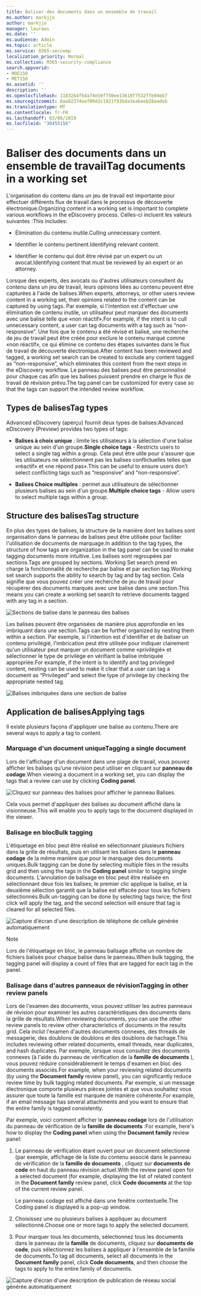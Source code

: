 ```yaml
---
title: Baliser des documents dans un ensemble de travail
ms.author: markjjo
author: markjjo
manager: laurawi
ms.date: ''
ms.audience: Admin
ms.topic: article
ms.service: O365-seccomp
localization_priority: Normal
ms.collection: M365-security-compliance
search.appverid:
- MOE150
- MET150
ms.assetid: ''
description: ''
ms.openlocfilehash: 1183264f64a74e50f750ee13618f7532ffe04eb7
ms.sourcegitcommit: 6aa82374eef09d2c1921f93bda3eabeeb28aadeb
ms.translationtype: MT
ms.contentlocale: fr-FR
ms.lasthandoff: 03/06/2019
ms.locfileid: "30455156"
---
```

# <a name="tag-documents-in-a-working-set"></a><span data-ttu-id="bde6e-102">Baliser des documents dans un ensemble de travail</span><span class="sxs-lookup"><span data-stu-id="bde6e-102">Tag documents in a working set</span></span>

<span data-ttu-id="bde6e-103">L'organisation du contenu dans un jeu de travail est importante pour effectuer différents flux de travail dans le processus de découverte électronique.</span><span class="sxs-lookup"><span data-stu-id="bde6e-103">Organizing content in a working set is important to complete various workflows in the eDiscovery process.</span></span> <span data-ttu-id="bde6e-104">Celles-ci incluent les valeurs suivantes :</span><span class="sxs-lookup"><span data-stu-id="bde6e-104">This includes:</span></span>

-  <span data-ttu-id="bde6e-105">Élimination du contenu inutile.</span><span class="sxs-lookup"><span data-stu-id="bde6e-105">Culling unnecessary content.</span></span>

- <span data-ttu-id="bde6e-106">Identifier le contenu pertinent.</span><span class="sxs-lookup"><span data-stu-id="bde6e-106">Identifying relevant content.</span></span>
 
-  <span data-ttu-id="bde6e-107">Identifier le contenu qui doit être révisé par un expert ou un avocat.</span><span class="sxs-lookup"><span data-stu-id="bde6e-107">Identifying content that must be reviewed by an expert or an attorney.</span></span>

<span data-ttu-id="bde6e-108">Lorsque des experts, des avocats ou d'autres utilisateurs consultent du contenu dans un jeu de travail, leurs opinions liées au contenu peuvent être capturées à l'aide de balises.</span><span class="sxs-lookup"><span data-stu-id="bde6e-108">When experts, attorneys, or other users review content in a working set, their opinions related to the content can be captured by using tags.</span></span> <span data-ttu-id="bde6e-109">Par exemple, si l'intention est d'effectuer une élimination de contenu inutile, un utilisateur peut marquer des documents avec une balise telle que «non réactif».</span><span class="sxs-lookup"><span data-stu-id="bde6e-109">For example, if the intent is to cull unnecessary content, a user can tag documents with a tag such as “non-responsive”.</span></span> <span data-ttu-id="bde6e-110">Une fois que le contenu a été révisé et balisé, une recherche de jeu de travail peut être créée pour exclure le contenu marqué comme «non réactif», ce qui élimine ce contenu des étapes suivantes dans le flux de travail de découverte électronique.</span><span class="sxs-lookup"><span data-stu-id="bde6e-110">After content has been reviewed and tagged, a working set search can be created to exclude any content tagged as “non-responsive”, which eliminates this content from the next steps in the eDiscovery workflow.</span></span> <span data-ttu-id="bde6e-111">Le panneau des balises peut être personnalisé pour chaque cas afin que les balises puissent prendre en charge le flux de travail de révision prévu.</span><span class="sxs-lookup"><span data-stu-id="bde6e-111">The tag panel can be customized for every case so that the tags can support the intended review workflow.</span></span>

## <a name="tag-types"></a><span data-ttu-id="bde6e-112">Types de balises</span><span class="sxs-lookup"><span data-stu-id="bde6e-112">Tag types</span></span>

<span data-ttu-id="bde6e-113">Advanced eDiscovery (aperçu) fournit deux types de balises:</span><span class="sxs-lookup"><span data-stu-id="bde6e-113">Advanced eDiscovery (Preview) provides two types of tags:</span></span>

- <span data-ttu-id="bde6e-114">**Balises à choix unique** : limite les utilisateurs à la sélection d'une balise unique au sein d'un groupe.</span><span class="sxs-lookup"><span data-stu-id="bde6e-114">**Single choice tags** - Restricts users to select a single tag within a group.</span></span> <span data-ttu-id="bde6e-115">Cela peut être utile pour s'assurer que les utilisateurs ne sélectionnent pas les balises conflictuelles telles que «réactif» et «ne répond pas».</span><span class="sxs-lookup"><span data-stu-id="bde6e-115">This can be useful to ensure users don’t select conflicting tags such as “responsive” and “non-responsive”.</span></span> 

- <span data-ttu-id="bde6e-116">**Balises Choice multiples** : permet aux utilisateurs de sélectionner plusieurs balises au sein d'un groupe.</span><span class="sxs-lookup"><span data-stu-id="bde6e-116">**Multiple choice tags** - Allow users to select multiple tags within a group.</span></span>

## <a name="tag-structure"></a><span data-ttu-id="bde6e-117">Structure des balises</span><span class="sxs-lookup"><span data-stu-id="bde6e-117">Tag structure</span></span>

<span data-ttu-id="bde6e-118">En plus des types de balises, la structure de la manière dont les balises sont organisation dans le panneau de balises peut être utilisée pour faciliter l'utilisation de documents de marquage.</span><span class="sxs-lookup"><span data-stu-id="bde6e-118">In addition to the tag types, the structure of how tags are organization in the tag panel can be used to make tagging documents more intuitive.</span></span> <span data-ttu-id="bde6e-119">Les balises sont regroupées par sections.</span><span class="sxs-lookup"><span data-stu-id="bde6e-119">Tags are grouped by sections.</span></span> <span data-ttu-id="bde6e-120">Working Set search prend en charge la fonctionnalité de recherche par balise et par section tag.</span><span class="sxs-lookup"><span data-stu-id="bde6e-120">Working set search supports the ability to search by tag and by tag section.</span></span> <span data-ttu-id="bde6e-121">Cela signifie que vous pouvez créer une recherche de jeu de travail pour récupérer des documents marqués avec une balise dans une section.</span><span class="sxs-lookup"><span data-stu-id="bde6e-121">This means you can create a working set search to retrieve documents tagged with any tag in a section.</span></span>

![Sections de balise dans le panneau des balises](../media/Tagtypes.png)

<span data-ttu-id="bde6e-123">Les balises peuvent être organisées de manière plus approfondie en les imbriquant dans une section.</span><span class="sxs-lookup"><span data-stu-id="bde6e-123">Tags can be further organized by nesting them within a section.</span></span> <span data-ttu-id="bde6e-124">Par exemple, si l'intention est d'identifier et de baliser un contenu privilégié, l'imbrication peut être utilisée pour indiquer clairement qu'un utilisateur peut marquer un document comme «privilégié» et sélectionner le type de privilège en vérifiant la balise imbriquée appropriée.</span><span class="sxs-lookup"><span data-stu-id="bde6e-124">For example, if the intent is to identify and tag privileged content, nesting can be used to make it clear that a user can tag a document as “Privileged” and select the type of privilege by checking the appropriate nested tag.</span></span>

![Balises imbriquées dans une section de balise](../media/Nestingtags.png)

## <a name="applying-tags"></a><span data-ttu-id="bde6e-126">Application de balises</span><span class="sxs-lookup"><span data-stu-id="bde6e-126">Applying tags</span></span>

<span data-ttu-id="bde6e-127">Il existe plusieurs façons d'appliquer une balise au contenu.</span><span class="sxs-lookup"><span data-stu-id="bde6e-127">There are several ways to apply a tag to content.</span></span>

### <a name="tagging-a-single-document"></a><span data-ttu-id="bde6e-128">Marquage d'un document unique</span><span class="sxs-lookup"><span data-stu-id="bde6e-128">Tagging a single document</span></span>

<span data-ttu-id="bde6e-129">Lors de l'affichage d'un document dans une plage de travail, vous pouvez afficher les balises qu'une révision peut utiliser en cliquant sur **panneau de codage**.</span><span class="sxs-lookup"><span data-stu-id="bde6e-129">When viewing a document in a working set, you can display the tags that a review can use by clicking **Coding panel**.</span></span>

![Cliquez sur panneau des balises pour afficher le panneau Balises.](../media/Singledoctag.png)

<span data-ttu-id="bde6e-131">Cela vous permet d'appliquer des balises au document affiché dans la visionneuse.</span><span class="sxs-lookup"><span data-stu-id="bde6e-131">This will enable you to apply tags to the document displayed in the viewer.</span></span>

### <a name="bulk-tagging"></a><span data-ttu-id="bde6e-132">Balisage en bloc</span><span class="sxs-lookup"><span data-stu-id="bde6e-132">Bulk tagging</span></span>

<span data-ttu-id="bde6e-133">L'étiquetage en bloc peut être réalisé en sélectionnant plusieurs fichiers dans la grille de résultats, puis en utilisant les balises dans le **panneau codage** de la même manière que pour le marquage des documents uniques.</span><span class="sxs-lookup"><span data-stu-id="bde6e-133">Bulk tagging can be done by selecting multiple files in the results grid and then using the tags in the **Coding panel** similar to tagging single documents.</span></span> <span data-ttu-id="bde6e-134">L'annulation de balisage en bloc peut être réalisée en sélectionnant deux fois les balises; le premier clic applique la balise, et la deuxième sélection garantit que la balise est effacée pour tous les fichiers sélectionnés.</span><span class="sxs-lookup"><span data-stu-id="bde6e-134">Bulk un-tagging can be done by selecting tags twice; the first click will apply the tag, and the second selection will ensure that tag is cleared for all selected files.</span></span>

![Capture d'écran d'une description de téléphone de cellule générée automatiquement](../media/Bulktag.png)

> [!NOTE]
> <span data-ttu-id="bde6e-136">Lors de l'étiquetage en bloc, le panneau balisage affiche un nombre de fichiers balisés pour chaque balise dans le panneau.</span><span class="sxs-lookup"><span data-stu-id="bde6e-136">When bulk tagging, the tagging panel will display a count of files that are tagged for each tag in the panel.</span></span>

### <a name="tagging-in-other-review-panels"></a><span data-ttu-id="bde6e-137">Balisage dans d'autres panneaux de révision</span><span class="sxs-lookup"><span data-stu-id="bde6e-137">Tagging in other review panels</span></span>

<span data-ttu-id="bde6e-138">Lors de l'examen des documents, vous pouvez utiliser les autres panneaux de révision pour examiner les autres caractéristiques des documents dans la grille de résultats.</span><span class="sxs-lookup"><span data-stu-id="bde6e-138">When reviewing documents, you can use the other review panels to review other characteristics of documents in the results grid.</span></span> <span data-ttu-id="bde6e-139">Cela inclut l'examen d'autres documents connexes, des threads de messagerie, des doublons de doublons et des doublons de hachage.</span><span class="sxs-lookup"><span data-stu-id="bde6e-139">This includes reviewing other related documents, email threads, near duplicates, and hash duplicates.</span></span> <span data-ttu-id="bde6e-140">Par exemple, lorsque vous consultez des documents connexes (à l'aide du panneau de vérification de la **famille de documents** ), vous pouvez réduire considérablement le temps d'examen en bloc des documents associés.</span><span class="sxs-lookup"><span data-stu-id="bde6e-140">For example, when your reviewing related documents (by using the **Document family** review panel), you can significantly reduce review time by bulk tagging related documents.</span></span> <span data-ttu-id="bde6e-141">Par exemple, si un message électronique comporte plusieurs pièces jointes et que vous souhaitez vous assurer que toute la famille est marquée de manière cohérente.</span><span class="sxs-lookup"><span data-stu-id="bde6e-141">For example, if an email message has several attachments and you want to ensure that the entire family is tagged consistently.</span></span>

<span data-ttu-id="bde6e-142">Par exemple, voici comment afficher le **panneau codage** lors de l'utilisation du panneau de vérification de la **famille de documents** :</span><span class="sxs-lookup"><span data-stu-id="bde6e-142">For example, here's how to display the **Coding panel** when using the **Document family** review panel:</span></span>

1. <span data-ttu-id="bde6e-143">Le panneau de vérification étant ouvert pour un document sélectionné (par exemple, affichage de la liste du contenu associé dans le panneau de vérification de la **famille de documents** , cliquez sur **documents de code** en haut du panneau révision actuel.</span><span class="sxs-lookup"><span data-stu-id="bde6e-143">With the review panel open for a selected document (for example, displaying the list of related content in the **Document family** review panel, click **Code documents** at the top of the current review panel.</span></span>

   <span data-ttu-id="bde6e-144">Le panneau codage est affiché dans une fenêtre contextuelle.</span><span class="sxs-lookup"><span data-stu-id="bde6e-144">The Coding panel is displayed is a pop-up window.</span></span>

2. <span data-ttu-id="bde6e-145">Choisissez une ou plusieurs balises à appliquer au document sélectionné.</span><span class="sxs-lookup"><span data-stu-id="bde6e-145">Choose one or more tags to apply the selected document.</span></span> 

3. <span data-ttu-id="bde6e-146">Pour marquer tous les documents, sélectionnez tous les documents dans le panneau de la **famille** de documents, cliquez sur **documents de code**, puis sélectionnez les balises à appliquer à l'ensemble de la famille de documents.</span><span class="sxs-lookup"><span data-stu-id="bde6e-146">To tag all documents, select all documents in the **Document family** panel, click **Code documents**, and then choose the tags to apply to the entire family of documents.</span></span>

![Capture d'écran d'une description de publication de réseau social générée automatiquement](../media/Relatedtag.png)
